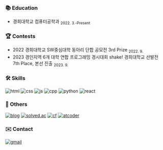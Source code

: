 ### 📚 Education
- 경희대학교 컴퓨터공학과 <sub>2022. 3.-Present</sub>

### 🏆 Contests
- 2022 경희대학교 SW중심대학 동아리 단합 공모전 3rd Prize <sub>2022. 9.</sub>
- 2023 경인지역 6개 대학 연합 프로그래밍 경시대회 shake! 경희대학교 선발전 7th Place, 본선 진출 <sub>2023. 9.</sub>

### 🛠️ Skills
![html](https://img.shields.io/badge/HTML5-E34F26?style=for-the-badge&logo=html5&logoColor=white) ![css](https://img.shields.io/badge/CSS3-1572B6?style=for-the-badge&logo=css3&logoColor=white) ![js](https://img.shields.io/badge/JavaScript-F7DF1E?style=for-the-badge&logo=JavaScript&logoColor=white) ![cpp](https://img.shields.io/badge/C%2B%2B-00599C?style=for-the-badge&logo=c%2B%2B&logoColor=white) ![python](https://img.shields.io/badge/Python-3776AB?style=for-the-badge&logo=python&logoColor=white) ![react](https://img.shields.io/badge/React-20232A?style=for-the-badge&logo=react&logoColor=61DAFB)

### 📃 Others
[![blog](https://img.shields.io/badge/blog-000000?style=for-the-badge&logo=&logoColor=white)](https://nageune.github.io) [![solved.ac](https://img.shields.io/badge/solved.ac-26db23?style=for-the-badge&logo=&logoColor=white)](https://solved.ac/profile/kangkh0906) [![cf](https://img.shields.io/badge/Codeforces-445f9d?style=for-the-badge&logo=Codeforces&logoColor=white)](https://codeforces.com/profile/nageune) [![atcoder](https://img.shields.io/badge/atcoder-000000?style=for-the-badge&logo=&logoColor=white)](https://atcoder.jp/users/nageune)

### ✉️ Contact
[![gmail](https://img.shields.io/badge/kangkh0906@khu.ac.kr-D14836?style=for-the-badge&logo=gmail&logoColor=white)](mailto:kangkh0906@khu.ac.kr)
